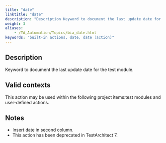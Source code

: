 ```yaml
--- 
title: "date"
linktitle: "date"
description: "Description Keyword to document the last update date for the test module. Valid contexts This action may be used within the following project items: test modules and user-defined actions. Notes Insert ..."
weight: 3
aliases: 
    - /TA_Automation/Topics/bia_date.html
keywords: "built-in actions, date, date (action)"
---
```


## Description

Keyword to document the last update date for the test module.

## Valid contexts

This action may be used within the following project items:test modules and user-defined actions.

## Notes

-   Insert date in second column.
-   This action has been deprecated in TestArchitect 7.




